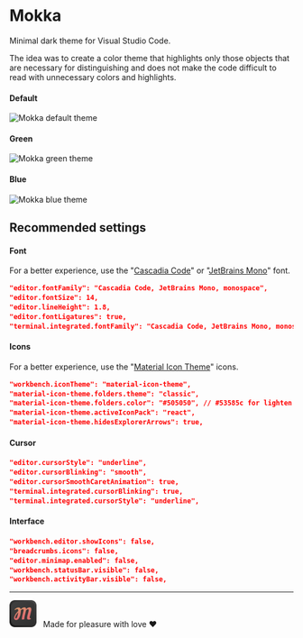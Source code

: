 # Mokka

Minimal dark theme for Visual Studio Code.

The idea was to create a color theme that highlights only those objects that are necessary for distinguishing and does not make the code difficult to read with unnecessary colors and highlights.

#### Default

<img src='https://raw.githubusercontent.com/demenskiy/mokka/master/images/mokka-default-preview.png' alt='Mokka default theme'>

#### Green

<img src='https://raw.githubusercontent.com/demenskiy/mokka/master/images/mokka-green-preview.png' alt='Mokka green theme'>

#### Blue

<img src='https://raw.githubusercontent.com/demenskiy/mokka/master/images/mokka-blue-preview.png' alt='Mokka blue theme'>

## Recommended settings

#### Font

For a better experience, use the "[Cascadia Code](https://github.com/microsoft/cascadia-code)" or "[JetBrains Mono](https://github.com/JetBrains/JetBrainsMono)" font.

```json
"editor.fontFamily": "Cascadia Code, JetBrains Mono, monospace",
"editor.fontSize": 14,
"editor.lineHeight": 1.8,
"editor.fontLigatures": true,
"terminal.integrated.fontFamily": "Cascadia Code, JetBrains Mono, monospace",
```

#### Icons

For a better experience, use the "[Material Icon Theme](https://marketplace.visualstudio.com/items?itemName=PKief.material-icon-theme)" icons.

```json
"workbench.iconTheme": "material-icon-theme",
"material-icon-theme.folders.theme": "classic",
"material-icon-theme.folders.color": "#505050", // #53585c for lighten variants
"material-icon-theme.activeIconPack": "react",
"material-icon-theme.hidesExplorerArrows": true,
```

#### Cursor

```json
"editor.cursorStyle": "underline",
"editor.cursorBlinking": "smooth",
"editor.cursorSmoothCaretAnimation": true,
"terminal.integrated.cursorBlinking": true,
"terminal.integrated.cursorStyle": "underline",
```

#### Interface

```json
"workbench.editor.showIcons": false,
"breadcrumbs.icons": false,
"editor.minimap.enabled": false,
"workbench.statusBar.visible": false,
"workbench.activityBar.visible": false,
```

---

<img src='https://raw.githubusercontent.com/demenskiy/mokka/master/images/thumbnail.png' width="48px" alt='Mokka default theme'>&nbsp;&nbsp;&nbsp;Made for pleasure with love ❤️
